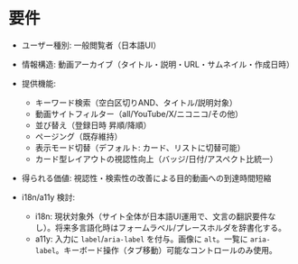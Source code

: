 # 要件

- ユーザー種別: 一般閲覧者（日本語UI）
- 情報構造: 動画アーカイブ（タイトル・説明・URL・サムネイル・作成日時）
- 提供機能:
  - キーワード検索（空白区切りAND、タイトル/説明対象）
  - 動画サイトフィルター（all/YouTube/X/ニコニコ/その他）
  - 並び替え（登録日時 昇順/降順）
  - ページング（既存維持）
  - 表示モード切替（デフォルト: カード、リストに切替可能）
  - カード型レイアウトの視認性向上（バッジ/日付/アスペクト比統一）
- 得られる価値: 視認性・検索性の改善による目的動画への到達時間短縮

- i18n/a11y 検討:
  - i18n: 現状対象外（サイト全体が日本語UI運用で、文言の翻訳要件なし）。将来多言語化時はフォームラベル/プレースホルダを辞書化する。
  - a11y: 入力に `label`/`aria-label` を付与。画像に `alt`。一覧に `aria-label`。キーボード操作（タブ移動）可能なコントロールのみ使用。
